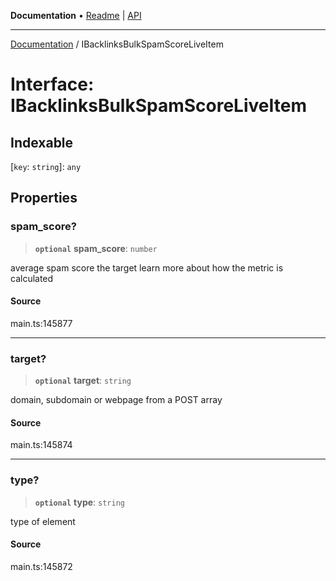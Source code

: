 **Documentation** • [Readme](../README.md) \| [API](../globals.md)

***

[Documentation](../README.md) / IBacklinksBulkSpamScoreLiveItem

# Interface: IBacklinksBulkSpamScoreLiveItem

## Indexable

 \[`key`: `string`\]: `any`

## Properties

### spam\_score?

> **`optional`** **spam\_score**: `number`

average spam score the target
learn more about how the metric is calculated

#### Source

main.ts:145877

***

### target?

> **`optional`** **target**: `string`

domain, subdomain or webpage from a POST array

#### Source

main.ts:145874

***

### type?

> **`optional`** **type**: `string`

type of element

#### Source

main.ts:145872
